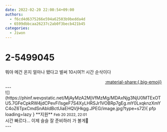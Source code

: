 ```yaml
---
date: 2022-02-20 22:00:54+09:00
authors:
  - f6cd4d6375266e594a62503b9bedda4d
  - 6599dbbcaa26237c2ab0f3becb421b45
categories:
  - Jiwon
---
```


# 2-5499045

<div class="post-container" markdown="1">
<div class="content-container md-sidebar__scrollwrap" markdown="1">

뭐야 메건 온지 얼마나 됐다고 벌써 10시여?! 시간 순삭이다

</div>
</div>

<div style="text-align: right;" markdown="1">
<a href="https://weverse.io/fromis9/fanpost/2-5499045" style="text-align: right;">:material-share:{.big-emoji}</a>
</div>
---

<div class="comments-container md-sidebar__scrollwrap" markdown="1">
<div class="comment" markdown="1">
<div class='id-container' markdown="1">
![](https://phinf.wevpstatic.net/MjAyMzA2MjVfMzMg/MDAxNjg3NjU0MTExOTU5.7GFeCpkRW4jdCPevFi1sgeF7S4XyLHRSJr1VOBRp7gEg.mY0LxqknzXmYC4oZ6TpxCmdSnAbldBctUiaEHQVjHkgg.JPEG/image.jpg?type=s72){ pfp loading=lazy }
**<span class="artist">지원</span>** <small>Feb 20 2022, 22:01</small><br>
</div>
<div class='comment-body' markdown="1">
시간 빠르다... 이제 슬슬 잘 준비하러 가 볼게🥺
</div>
</div>
</div>
---
